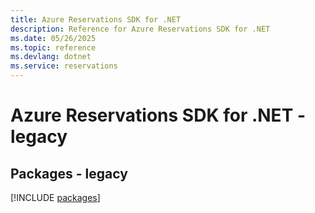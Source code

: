 ```yaml
---
title: Azure Reservations SDK for .NET
description: Reference for Azure Reservations SDK for .NET
ms.date: 05/26/2025
ms.topic: reference
ms.devlang: dotnet
ms.service: reservations
---
```

# Azure Reservations SDK for .NET - legacy
## Packages - legacy
[!INCLUDE [packages](reservations-index.md)]